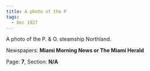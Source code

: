 ```yaml
---  
title: A photo of the P  
tags:  
  - Dec 1927  
---  
```

  
A photo of the P. & O. steamship Northland.  
  
Newspapers: **Miami Morning News or The Miami Herald**  
  
Page: **7**, Section: **N/A** 
